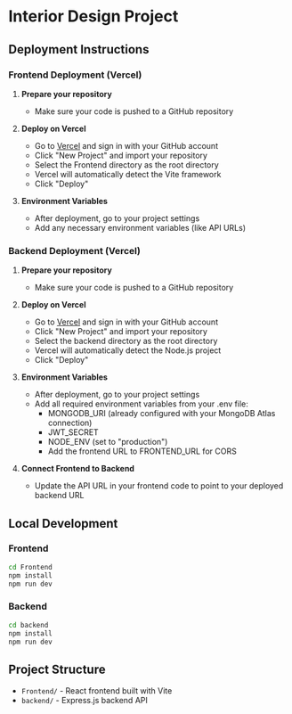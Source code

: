 # Interior Design Project

## Deployment Instructions

### Frontend Deployment (Vercel)

1. **Prepare your repository**
   - Make sure your code is pushed to a GitHub repository

2. **Deploy on Vercel**
   - Go to [Vercel](https://vercel.com) and sign in with your GitHub account
   - Click "New Project" and import your repository
   - Select the Frontend directory as the root directory
   - Vercel will automatically detect the Vite framework
   - Click "Deploy"

3. **Environment Variables**
   - After deployment, go to your project settings
   - Add any necessary environment variables (like API URLs)

### Backend Deployment (Vercel)

1. **Prepare your repository**
   - Make sure your code is pushed to a GitHub repository

2. **Deploy on Vercel**
   - Go to [Vercel](https://vercel.com) and sign in with your GitHub account
   - Click "New Project" and import your repository
   - Select the backend directory as the root directory
   - Vercel will automatically detect the Node.js project
   - Click "Deploy"

3. **Environment Variables**
   - After deployment, go to your project settings
   - Add all required environment variables from your .env file:
     - MONGODB_URI (already configured with your MongoDB Atlas connection)
     - JWT_SECRET
     - NODE_ENV (set to "production")
     - Add the frontend URL to FRONTEND_URL for CORS

4. **Connect Frontend to Backend**
   - Update the API URL in your frontend code to point to your deployed backend URL

## Local Development

### Frontend
```bash
cd Frontend
npm install
npm run dev
```

### Backend
```bash
cd backend
npm install
npm run dev
```

## Project Structure

- `Frontend/` - React frontend built with Vite
- `backend/` - Express.js backend API